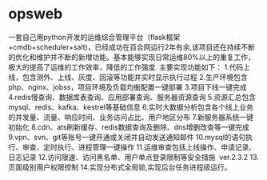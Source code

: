 # opsweb
一套自己用python开发的运维综合管理平台（flask框架+cmdb+scheduler+salt)，已经成功在百合网运行2年有余,该项目还在持续不断的优化和维护并不断的新增功能。基本能够实现日常运维80%以上的重复工作，极大的提高了运维的工作效率，降低的工作强度.
主要实现功能如下：
  1.代码上线，包含测外、上线、灰度、回滚等功能并实时显示执行过程
  2.生产环境包含php、nginx、jobss，项目环境及负载均衡配置一键部署
  3.项目下线一键完成
  4.redis慢查询、数据库表查询、应用部署查询、服务器资源查询
  5.资源汇总包含mysql、redis、kafka、kestrel等基础信息
  6.实时大数据分析包含各个线上业务的并发量、流量、响应时间、业务访问占比、用户地区分布
  7.新服务器系统一键初始化
  8.cdn、ats刷新缓存、redis数据查询及删除、dns增删改查等一键完成
  9.vpn、svn、git等账号一键开通或关闭并自动发送通知邮件
  10.mysql的语句执行、审查、定时执行、进程管理一键操作
  11.运维审查包括上线操作、申请记录、日志记录
  12.访问限速、访问黑名单、用户单点登录限制等安全措施
  ver.2.3.2
  13.页面级别用户权限控制
  14.实现分布式全局锁,实现后台任务进程级运行。
